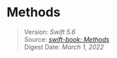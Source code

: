 # Methods

> Version: *Swift 5.6*  
> Source: [*swift-book: Methods*](https://docs.swift.org/swift-book/LanguageGuide/Methods.html)  
> Digest Date: *March 1, 2022*  


